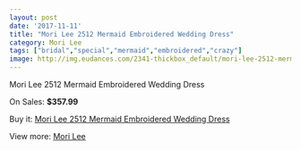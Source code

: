 ```yaml
---
layout: post
date: '2017-11-11'
title: "Mori Lee 2512 Mermaid Embroidered Wedding Dress"
category: Mori Lee
tags: ["bridal","special","mermaid","embroidered","crazy"]
image: http://img.eudances.com/2341-thickbox_default/mori-lee-2512-mermaid-embroidered-wedding-dress.jpg
---
```

Mori Lee 2512 Mermaid Embroidered Wedding Dress

On Sales: **$357.99**
<a href="https://www.eudances.com/en/mori-lee/780-mori-lee-2512-mermaid-embroidered-wedding-dress.html"><amp-img layout="responsive" width="600" height="600" src="//img.eudances.com/2341-thickbox_default/mori-lee-2512-mermaid-embroidered-wedding-dress.jpg" alt="Mori Lee 2512 Mermaid Embroidered Wedding Dress 0" /></a>
<a href="https://www.eudances.com/en/mori-lee/780-mori-lee-2512-mermaid-embroidered-wedding-dress.html"><amp-img layout="responsive" width="600" height="600" src="//img.eudances.com/2344-thickbox_default/mori-lee-2512-mermaid-embroidered-wedding-dress.jpg" alt="Mori Lee 2512 Mermaid Embroidered Wedding Dress 1" /></a>
<a href="https://www.eudances.com/en/mori-lee/780-mori-lee-2512-mermaid-embroidered-wedding-dress.html"><amp-img layout="responsive" width="600" height="600" src="//img.eudances.com/2343-thickbox_default/mori-lee-2512-mermaid-embroidered-wedding-dress.jpg" alt="Mori Lee 2512 Mermaid Embroidered Wedding Dress 2" /></a>
<a href="https://www.eudances.com/en/mori-lee/780-mori-lee-2512-mermaid-embroidered-wedding-dress.html"><amp-img layout="responsive" width="600" height="600" src="//img.eudances.com/2342-thickbox_default/mori-lee-2512-mermaid-embroidered-wedding-dress.jpg" alt="Mori Lee 2512 Mermaid Embroidered Wedding Dress 3" /></a>

Buy it: [Mori Lee 2512 Mermaid Embroidered Wedding Dress](https://www.eudances.com/en/mori-lee/780-mori-lee-2512-mermaid-embroidered-wedding-dress.html "Mori Lee 2512 Mermaid Embroidered Wedding Dress")

View more: [Mori Lee](https://www.eudances.com/en/9-mori-lee "Mori Lee")